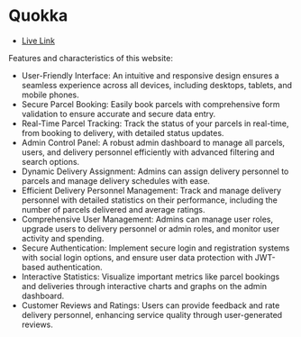 # Quokka

- [Live Link](https://parcel-app-client.web.app)

Features and characteristics of this website:

- User-Friendly Interface: An intuitive and responsive design ensures a seamless experience across all devices, including desktops, tablets, and mobile phones.
- Secure Parcel Booking: Easily book parcels with comprehensive form validation to ensure accurate and secure data entry.
- Real-Time Parcel Tracking: Track the status of your parcels in real-time, from booking to delivery, with detailed status updates.
- Admin Control Panel: A robust admin dashboard to manage all parcels, users, and delivery personnel efficiently with advanced filtering and search options.
- Dynamic Delivery Assignment: Admins can assign delivery personnel to parcels and manage delivery schedules with ease.
- Efficient Delivery Personnel Management: Track and manage delivery personnel with detailed statistics on their performance, including the number of parcels delivered and average ratings.
- Comprehensive User Management: Admins can manage user roles, upgrade users to delivery personnel or admin roles, and monitor user activity and spending.
- Secure Authentication: Implement secure login and registration systems with social login options, and ensure user data protection with JWT-based authentication.
- Interactive Statistics: Visualize important metrics like parcel bookings and deliveries through interactive charts and graphs on the admin dashboard.
- Customer Reviews and Ratings: Users can provide feedback and rate delivery personnel, enhancing service quality through user-generated reviews.
